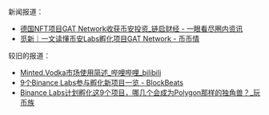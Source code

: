 新闻报道：

* [德国NFT项目GAT Network收获币安投资_链启财经 - 一眼看尽圈内资讯](http://www.chainon.pro/news/10736)
* [觅新｜一文读懂币安Labs孵化项目GAT Network - 币币情](https://www.bibiqing.com/news/detail/31330)

较旧的报道：

* [Minted.Vodka市场使用简述_哔哩哔哩_bilibili](https://www.bilibili.com/video/BV1w64y1q7AX/?from=search)
* [9个Binance Labs参与孵化新项目一览 - BlockBeats](https://www.theblockbeats.info/news/27550)
* [Binance Labs计划孵化这9个项目，哪几个会成为Polygon那样的独角兽？_玩币族](https://www.blockvalue.com/blockchain/202111171010312.html)
